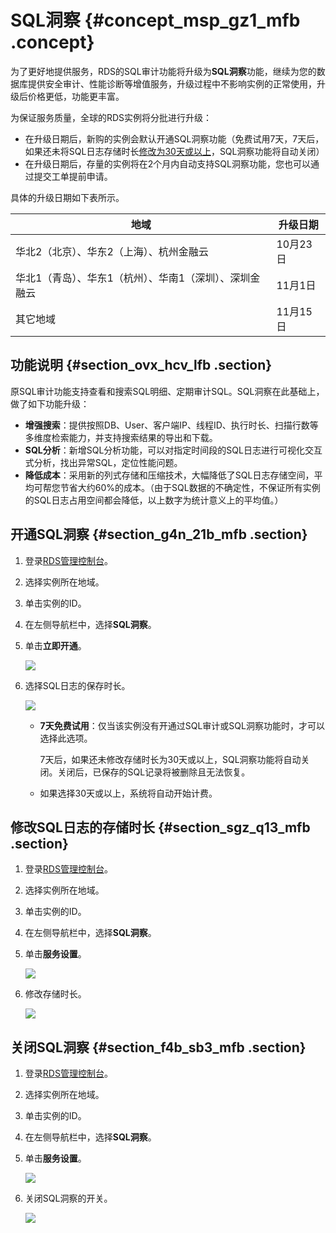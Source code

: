 # SQL洞察 {#concept_msp_gz1_mfb .concept}

为了更好地提供服务，RDS的SQL审计功能将升级为**SQL洞察**功能，继续为您的数据库提供安全审计、性能诊断等增值服务，升级过程中不影响实例的正常使用，升级后价格更低，功能更丰富。

为保证服务质量，全球的RDS实例将分批进行升级：

-   在升级日期后，新购的实例会默认开通SQL洞察功能（免费试用7天，7天后，如果还未将SQL日志存储时长[修改为30天或以上](cn.zh-CN/用户指南/数据安全性/SQL洞察.md#section_sgz_q13_mfb)，SQL洞察功能将自动关闭）
-   在升级日期后，存量的实例将在2个月内自动支持SQL洞察功能，您也可以通过提交工单提前申请。

具体的升级日期如下表所示。

|地域|升级日期|
|--|----|
|华北2（北京）、华东2（上海）、杭州金融云|10月23日|
|华北1（青岛）、华东1（杭州）、华南1（深圳）、深圳金融云|11月1日|
|其它地域|11月15日|

## 功能说明 {#section_ovx_hcv_lfb .section}

原SQL审计功能支持查看和搜索SQL明细、定期审计SQL。SQL洞察在此基础上，做了如下功能升级：

-   **增强搜索**：提供按照DB、User、客户端IP、线程ID、执行时长、扫描行数等多维度检索能力，并支持搜索结果的导出和下载。
-   **SQL分析**：新增SQL分析功能，可以对指定时间段的SQL日志进行可视化交互式分析，找出异常SQL，定位性能问题。
-   **降低成本**：采用新的列式存储和压缩技术，大幅降低了SQL日志存储空间，平均可帮您节省大约60%的成本。（由于SQL数据的不确定性，不保证所有实例的SQL日志占用空间都会降低，以上数字为统计意义上的平均值。）

## 开通SQL洞察 {#section_g4n_21b_mfb .section}

1.  登录[RDS管理控制台](https://rds.console.aliyun.com/)。
2.  选择实例所在地域。
3.  单击实例的ID。
4.  在左侧导航栏中，选择**SQL洞察**。
5.  单击**立即开通**。

    ![](http://static-aliyun-doc.oss-cn-hangzhou.aliyuncs.com/assets/img/23711/153968500413750_zh-CN.png)

6.  选择SQL日志的保存时长。

    ![](http://static-aliyun-doc.oss-cn-hangzhou.aliyuncs.com/assets/img/23711/153968500413755_zh-CN.png)

    -   **7天免费试用**：仅当该实例没有开通过SQL审计或SQL洞察功能时，才可以选择此选项。

        7天后，如果还未修改存储时长为30天或以上，SQL洞察功能将自动关闭。关闭后，已保存的SQL记录将被删除且无法恢复。

    -   如果选择30天或以上，系统将自动开始计费。

## 修改SQL日志的存储时长 {#section_sgz_q13_mfb .section}

1.  登录[RDS管理控制台](https://rds.console.aliyun.com/)。
2.  选择实例所在地域。
3.  单击实例的ID。
4.  在左侧导航栏中，选择**SQL洞察**。
5.  单击**服务设置**。

    ![](http://static-aliyun-doc.oss-cn-hangzhou.aliyuncs.com/assets/img/23711/153968500413804_zh-CN.png)

6.  修改存储时长。

    ![](http://static-aliyun-doc.oss-cn-hangzhou.aliyuncs.com/assets/img/23711/153968500413805_zh-CN.png)


## 关闭SQL洞察 {#section_f4b_sb3_mfb .section}

1.  登录[RDS管理控制台](https://rds.console.aliyun.com/)。
2.  选择实例所在地域。
3.  单击实例的ID。
4.  在左侧导航栏中，选择**SQL洞察**。
5.  单击**服务设置**。

    ![](http://static-aliyun-doc.oss-cn-hangzhou.aliyuncs.com/assets/img/23711/153968500413804_zh-CN.png)

6.  关闭SQL洞察的开关。

    ![](http://static-aliyun-doc.oss-cn-hangzhou.aliyuncs.com/assets/img/23711/153968500413807_zh-CN.png)


